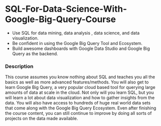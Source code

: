 # SQL-For-Data-Science-With-Google-Big-Query-Course

- Use SQL for data mining, data analysis , data science, and data visualization.
- Be confident in using the Google Big Query Tool and Ecosystem.
- Build awesome dashboards with Google Data Studio and Google Big Query as the backend.

### Description
This course assumes you know nothing about SQL and teaches you all the basics as well as more advanced features/methods.  You will also get to learn Google Big Query, a very popular cloud based tool for querying large amounts of data at scale in the cloud. Not only will you learn SQL, but you will learn a lot about data visualization and how to gather insights from the data. You will also have access to hundreds of huge real world data sets that come along with the Google Big Query Ecosystem. Even after finishing the course content, you can still continue to improve by doing all sorts of projects on the data made available.
